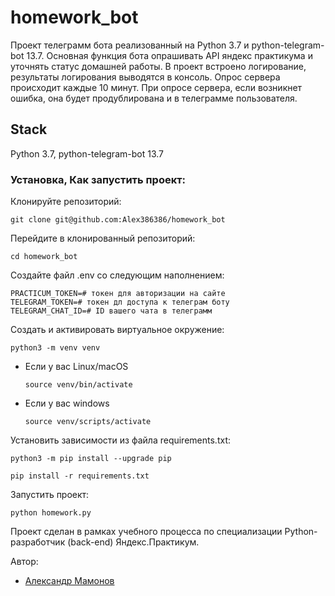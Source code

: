 # homework_bot

Проект телеграмм бота реализованный на Python 3.7 и python-telegram-bot 13.7.
Основная функция бота опрашивать API яндекс практикума и уточнять статус домашней работы.
В проект встроено логирование, результаты логирования выводятся в консоль. 
Опрос сервера происходит каждые 10 минут.
При опросе сервера, если возникнет ошибка, она будет продублирована и в телеграмме пользователя.

## Stack

Python 3.7, python-telegram-bot 13.7

### Установка, Как запустить проект:

Клонируйте репозиторий:

```
git clone git@github.com:Alex386386/homework_bot
```

Перейдите в клонированный репозиторий:

```
cd homework_bot
```

Cоздайте файл .env со следующим наполнением:

```
PRACTICUM_TOKEN=# токен для авторизации на сайте
TELEGRAM_TOKEN=# токен дл доступа к телеграм боту
TELEGRAM_CHAT_ID=# ID вашего чата в телеграмм 
```

Cоздать и активировать виртуальное окружение:

```
python3 -m venv venv
```

* Если у вас Linux/macOS

    ```
    source venv/bin/activate
    ```

* Если у вас windows

    ```
    source venv/scripts/activate
    ```

Установить зависимости из файла requirements.txt:

```
python3 -m pip install --upgrade pip
```

```
pip install -r requirements.txt
```

Запустить проект:

```
python homework.py
```

Проект сделан в рамках учебного процесса по специализации Python-разработчик (back-end) Яндекс.Практикум.

Автор:

- [Александр Мамонов](https://github.com/Alex386386) 
